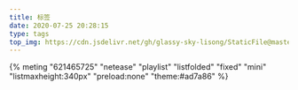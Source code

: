 ```yaml
---
title: 标签
date: 2020-07-25 20:28:15
type: tags
top_img: https://cdn.jsdelivr.net/gh/glassy-sky-lisong/StaticFile@master/top-img/13.jpg
---
```


{% meting "621465725" "netease" "playlist" "listfolded" "fixed" "mini" "listmaxheight:340px" "preload:none" "theme:#ad7a86" %}